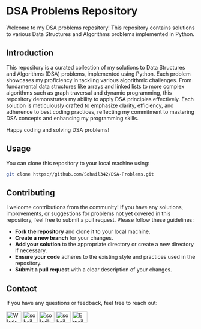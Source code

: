 # DSA Problems Repository

Welcome to my DSA problems repository! This repository contains solutions to various Data Structures and Algorithms problems implemented in Python.

## Introduction

This repository is a curated collection of my solutions to Data Structures and Algorithms (DSA) problems, implemented using Python. Each problem showcases my proficiency in tackling various algorithmic challenges. From fundamental data structures like arrays and linked lists to more complex algorithms such as graph traversal and dynamic programming, this repository demonstrates my ability to apply DSA principles effectively. Each solution is meticulously crafted to emphasize clarity, efficiency, and adherence to best coding practices, reflecting my commitment to mastering DSA concepts and enhancing my programming skills.

Happy coding and solving DSA problems!

## Usage

You can clone this repository to your local machine using:

```bash
git clone https://github.com/Sohail342/DSA-Problems.git
```
## Contributing
I welcome contributions from the community! If you have any solutions, improvements, or suggestions for problems not yet covered in this repository, feel free to submit a pull request. Please follow these guidelines:

- **Fork the repository** and clone it to your local machine.
- **Create a new branch** for your changes.
- **Add your solution** to the appropriate directory or create a new directory if necessary.
- **Ensure your code** adheres to the existing style and practices used in the repository.
- **Submit a pull request** with a clear description of your changes.
  
## Contact
If you have any questions or feedback, feel free to reach out:
<p align="left">
<a href="https://wa.me/+923428041928" target="blank"><img align="center" src="https://img.icons8.com/color/48/000000/whatsapp.png" alt="WhatsApp" height="30" width="40" /></a>
<a href="https://www.hackerrank.com/sohail_ahmad342" target="blank"><img align="center" src="https://raw.githubusercontent.com/rahuldkjain/github-profile-readme-generator/master/src/images/icons/Social/hackerrank.svg" alt="sohail_ahmad342" height="30" width="40" /></a>
<a href="https://www.linkedin.com/in/sohailahmad3428041928/" target="blank"><img align="center" src="https://raw.githubusercontent.com/rahuldkjain/github-profile-readme-generator/master/src/images/icons/Social/linked-in-alt.svg" alt="sohail-ahmad342" height="30" width="40" /></a>
<a href="https://instagram.com/sohail_ahmed113" target="blank"><img align="center" src="https://raw.githubusercontent.com/rahuldkjain/github-profile-readme-generator/master/src/images/icons/Social/instagram.svg" alt="sohail_ahmed113" height="30" width="40" /></a>
<a href="mailto:sohailahmed34280@gmail.com" target="blank"><img align="center" src="https://img.icons8.com/ios-filled/50/000000/email-open.png" alt="Email" height="30" width="40" /></a>
</p>
